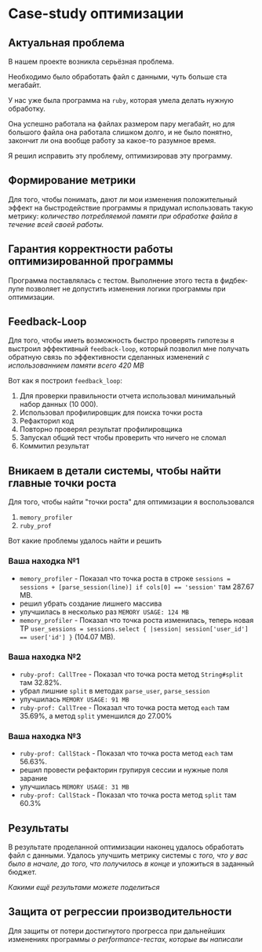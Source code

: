 # Case-study оптимизации

## Актуальная проблема
В нашем проекте возникла серьёзная проблема.

Необходимо было обработать файл с данными, чуть больше ста мегабайт.

У нас уже была программа на `ruby`, которая умела делать нужную обработку.

Она успешно работала на файлах размером пару мегабайт, но для большого файла она работала слишком долго, и не было понятно, закончит ли она вообще работу за какое-то разумное время.

Я решил исправить эту проблему, оптимизировав эту программу.

## Формирование метрики
Для того, чтобы понимать, дают ли мои изменения положительный эффект на быстродействие программы я придумал использовать такую метрику: *количество потребляемой памяти при обработке файла в течение всей своей работы.*


## Гарантия корректности работы оптимизированной программы
Программа поставлялась с тестом. Выполнение этого теста в фидбек-лупе позволяет не допустить изменения логики программы при оптимизации.

## Feedback-Loop
Для того, чтобы иметь возможность быстро проверять гипотезы я выстроил эффективный `feedback-loop`, который позволил мне получать обратную связь по эффективности сделанных изменений *с использованнием памяти всего 420 MB*

Вот как я построил `feedback_loop`: 
  1. Для проверки правильности отчета использовал минимальный набор данных (10 000).
  2. Использовал профилировщик для поиска точки роста
  3. Рефакторил код
  4. Повторно проверял результат профилировщика
  5. Запускал общий тест чтобы проверить что ничего не сломал
  6. Коммитил результат

## Вникаем в детали системы, чтобы найти главные точки роста
Для того, чтобы найти "точки роста" для оптимизации я воспользовался 
  1. `memory_profiler`
  2. `ruby_prof`

Вот какие проблемы удалось найти и решить

### Ваша находка №1
- `memory_profiler` - Показал что точка роста в строке `sessions = sessions + [parse_session(line)] if cols[0] == 'session'` там 287.67 MB.
- решил убрать создание лишнего массива
- улучшилась в несколько раз `MEMORY USAGE: 124 MB`
- `memory_profiler` - Показал что точка роста изменилась, теперь новая ТР `user_sessions = sessions.select { |session| session['user_id'] == user['id'] }` (104.07 MB).

### Ваша находка №2
- `ruby-prof: CallTree` - Показал что точка роста метод `String#split` там 32.82%.
- убрал лишние `split` в методах `parse_user`, `parse_session`
- улучшилась `MEMORY USAGE: 91 MB`
- `ruby-prof: CallTree` - Показал что точка роста метод `each` там 35.69%, а метод `split` уменшился до 27.00%

### Ваша находка №3
- `ruby-prof: CallStack` - Показал что точка роста метод `each` там 56.63%.
- решил провести рефакторин групируя сессии и нужные поля зарание
- улучшилась `MEMORY USAGE: 31 MB`
- `ruby-prof: CallStack` - Показал что точка роста метод `split` там 60.3%

## Результаты
В результате проделанной оптимизации наконец удалось обработать файл с данными.
Удалось улучшить метрику системы с *того, что у вас было в начале, до того, что получилось в конце* и уложиться в заданный бюджет.

*Какими ещё результами можете поделиться*

## Защита от регрессии производительности
Для защиты от потери достигнутого прогресса при дальнейших изменениях программы *о performance-тестах, которые вы написали*
